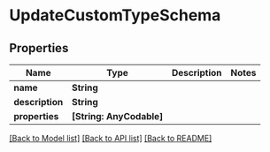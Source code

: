 # UpdateCustomTypeSchema

## Properties
Name | Type | Description | Notes
------------ | ------------- | ------------- | -------------
**name** | **String** |  | 
**description** | **String** |  | 
**properties** | **[String: AnyCodable]** |  | 

[[Back to Model list]](../README.md#documentation-for-models) [[Back to API list]](../README.md#documentation-for-api-endpoints) [[Back to README]](../README.md)


